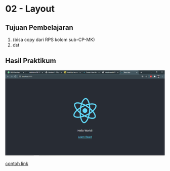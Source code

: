 # 02 - Layout

## Tujuan Pembelajaran

1. (bisa copy dari RPS kolom sub-CP-MK)
2. dst

## Hasil Praktikum


![contoh gambar](img/asd.png)

[contoh link](../../src/02_layout/)
